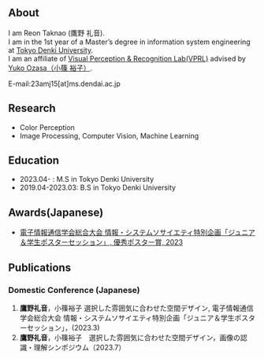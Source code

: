 ## About
I am Reon Taknao (鷹野 礼音).  
I am in the 1st year of a Master’s degree in information system engineering at [Tokyo Denki University](https://www.dendai.ac.jp/).  
I am an affiliate of [Visual Perception & Recognition Lab(VPRL)](https://033lab.org/) advised by [Yuko Ozasa（小篠 裕子）](https://researchmap.jp/yuko.ozasa?lang=en).  


E-mail:23amj15[at]ms.dendai.ac.jp

## Research
- Color Perception
- Image Processing, Computer Vision, Machine Learning

## Education
- 2023.04- : M.S in Tokyo Denki University
- 2019.04-2023.03: B.S in Tokyo Denki University

## Awards(Japanese)
<!-- - Student Encouragement Award  of IPSJ, 2021 -->
- [電子情報通信学会総合大会 情報・システムソサイエティ特別企画「ジュニア＆学生ポスターセッション」, 優秀ポスター賞, 2023](https://www.ieice.org/jpn_r/junior/poster_session_awards.html)


## Publications

### Domestic Conference (Japanese)
1. __鷹野礼音__，小篠裕子 選択した雰囲気に合わせた空間デザイン, 電子情報通信学会総合大会 情報・システムソサイエティ特別企画「ジュニア＆学生ポスターセッション」，(2023.3)
2. __鷹野礼音__，小篠裕子　選択した雰囲気に合わせた空間デザイン，画像の認識・理解シンポジウム（2023.7）

<!-- ## intern
- 2022.9-2022.11 __日本電気株式会社(NEC)__ 深層学習を用いた三次元空間の点群化（電子情報通信学会総合大会で発表） -->
